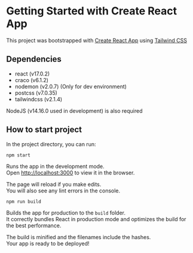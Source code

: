 # Getting Started with Create React App

This project was bootstrapped with [Create React App](https://github.com/facebook/create-react-app) using [Tailwind CSS](https://tailwindcss.com/)

## Dependencies

- react (v17.0.2)
- craco (v6.1.2)
- nodemon (v2.0.7) (Only for dev environment)
- postcss (v7.0.35)
- tailwindcss (v2.1.4)

NodeJS (v14.16.0 used in development) is also required

## How to start project

In the project directory, you can run:

```
npm start
```

Runs the app in the development mode.\
Open [http://localhost:3000](http://localhost:3000) to view it in the browser.

The page will reload if you make edits.\
You will also see any lint errors in the console.

```
npm run build
```

Builds the app for production to the `build` folder.\
It correctly bundles React in production mode and optimizes the build for the best performance.

The build is minified and the filenames include the hashes.\
Your app is ready to be deployed!
